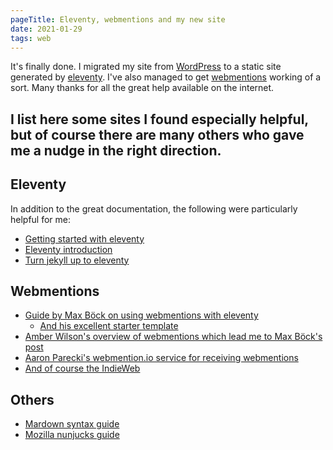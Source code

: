```yaml
---
pageTitle: Eleventy, webmentions and my new site
date: 2021-01-29
tags: web
---
```

<p>
It's finally done. I migrated my site from <a href="https://robinmassart.wordpress.com/">WordPress</a> to a static site generated by <a href="https://11ty.dev">eleventy</a>. I've also managed to get <a href="https://indieweb.org/Webmention">webmentions</a> working of a sort. Many thanks for all the great help available on the internet.

I list here some sites I found especially helpful, but of course there are many others who gave me a nudge in the right direction.</p>
---

## Eleventy
In addition to the great documentation, the following were particularly helpful for me:

- [Getting started with eleventy](https://www.sitepoint.com/getting-started-with-eleventy/)
- [Eleventy introduction](https://github.com/jeromecoupe/iad_eleventy_introduction/blob/master/eleventy_introduction_en.md)
- [Turn jekyll up to eleventy](https://paulrobertlloyd.com/2018/12/turn_jekyll_up_to_eleventy/)

## Webmentions
- [Guide by Max Böck on using webmentions with eleventy](https://mxb.dev/blog/using-webmentions-on-static-sites/)
  - [And his excellent starter template](https://github.com/maxboeck/eleventy-webmentions/tree/master/_data)
- [Amber Wilson's overview of webmentions which lead me to Max Böck's post](https://amberwilson.co.uk/blog/grow-the-indieweb-with-webmentions/)
- [Aaron Parecki's webmention.io service for receiving webmentions](https://webmention.io/)
- [And of course the IndieWeb](https://indieweb.org/Webmention)

## Others
- [Mardown syntax guide](https://www.markdownguide.org/basic-syntax/)
- [Mozilla nunjucks guide](https://mozilla.github.io/nunjucks/templating.html)

